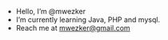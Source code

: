 -  Hello, I’m @mwezker
-  I’m currently learning Java, PHP and mysql.
-  Reach me at mwezker@gmail.com

<!---
mwezker/mwezker is a ✨ special ✨ repository because its `README.md` (this file) appears on your GitHub profile.
You can click the Preview link to take a look at your changes.
--->
